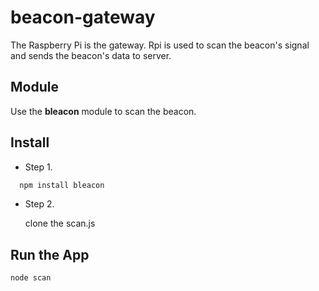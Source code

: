 # beacon-gateway
 
The Raspberry Pi is the gateway. Rpi is used to scan the beacon's signal and sends the beacon's data to server.


## Module

Use the **bleacon** module to scan the beacon.

## Install

- Step 1.
```sh
  npm install bleacon
```

- Step 2.

  clone the scan.js

## Run the App

```sh
node scan
```


